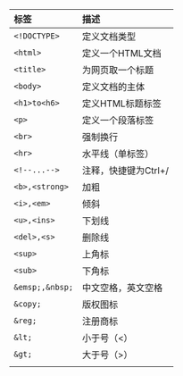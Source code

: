 | 标签            | 描述                 |
|:--------------- |:-------------------- |
| `<!DOCTYPE>`    | 定义文档类型         |
| `<html>`        | 定义一个HTML文档     |
| `<title>`       | 为网页取一个标题     |
| `<body>`        | 定义文档的主体       |
| `<h1>to<h6>`    | 定义HTML标题标签     |
| `<p>`           | 定义一个段落标签     |
| `<br>`          | 强制换行             |
| `<hr>`          | 水平线（单标签）     |
| `<!--...-->`    | 注释，快捷键为Ctrl+/ |
| `<b>,<strong>`  | 加粗                 |
| `<i>,<em>`      | 倾斜                 |
| `<u>,<ins>`     | 下划线               |
| `<del>,<s>`     | 删除线               |
| `<sup>`         | 上角标               |
| `<sub>`         | 下角标               |
| `&emsp;,&nbsp;` | 中文空格，英文空格   |
| `&copy;`        | 版权图标             |
| `&reg;`         | 注册商标             |
| `&lt;`          | 小于号（<）          |
| `&gt;`          | 大于号（>）          |
|                 |                      |
